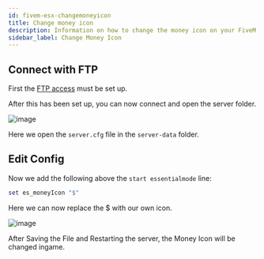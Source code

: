 ```yaml
---
id: fivem-esx-changemoneyicon
title: Change money icon
description: Information on how to change the money icon on your FiveM server with ESX from ZAP-Hosting - ZAP-Hosting.com documentation
sidebar_label: Change Money Icon
---
```


## Connect with FTP

First the [FTP access](gameserver_ftpaccess.md) must be set up.


After this has been set up, you can now connect and open the server folder.

![image](https://user-images.githubusercontent.com/13604413/159166832-2e63233a-f386-4d87-8481-873bfad56f4c.png)


Here we open the `server.cfg` file in the `server-data` folder.

## Edit Config

Now we add the following above the `start essentialmode` line:

```Lua
set es_moneyIcon "$"
```

Here we can now replace the $ with our own icon.

![image](https://user-images.githubusercontent.com/13604413/159166838-80e3974b-9a49-4604-9f85-50c1a5775f41.png)


After Saving the File and Restarting the server, the Money Icon will be changed ingame.

